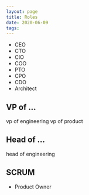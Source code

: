 ```yaml
---
layout: page
title: Roles
date: 2020-06-09
tags: 
---
```



 * CEO
 * CTO
 * CIO
 * COO
 * PTO
 * CPO
 * CDO
 * Architect

## VP of ...
vp of engineering
vp of product

## Head of ...
head of engineering

## SCRUM
 * Product Owner
